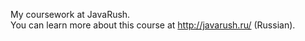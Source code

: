 
My coursework at JavaRush.<br>
You can learn more about this course at http://javarush.ru/ (Russian).
